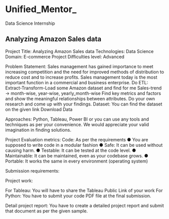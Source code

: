 # Unified_Mentor_
Data Science Internship

## Analyzing Amazon Sales data
Project Title: Analyzing Amazon Sales data
Technologies: Data Science
Domain: E-commerce
Project Difficulties level: Advanced

Problem Statement:
Sales management has gained importance to meet increasing competition and the
need for improved methods of distribution to reduce cost and to increase profits. Sales
management today is the most important function in a commercial and business
enterprise.
Do ETL: Extract-Transform-Load some Amazon dataset and find for me
Sales-trend -> month-wise, year-wise, yearly_month-wise
Find key metrics and factors and show the meaningful relationships between
attributes. Do your own research and come up with your findings.
Dataset:
You can find the dataset on the given link
Download Data

Approaches:
Python, Tableau, Power BI or you can use any tools and techniques as per
your convenience. We would appreciate your valid imagination in finding
solutions.

Project Evaluation metrics:
Code: As per the requirements
● You are supposed to write code in a modular fashion
● Safe: It can be used without causing harm.
● Testable: It can be tested at the code level.
● Maintainable: It can be maintained, even as your codebase grows.
● Portable: It works the same in every environment (operating system)

Submission requirements:

Project work:

For Tableau: You will have to share the Tableau Public Link of your work
For Python: You have to submit your code PDF file at the final submission.

Detail project report:
You have to create a detailed project report and submit that document as per the given
sample.
